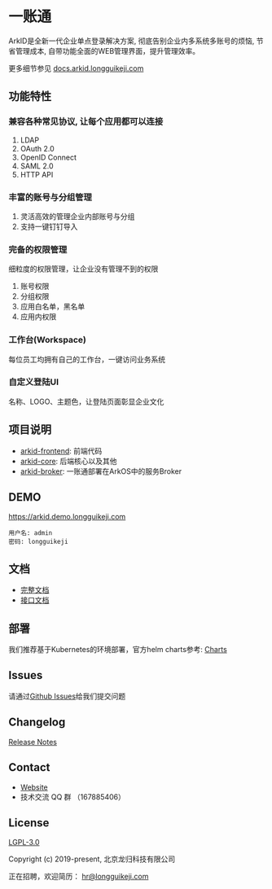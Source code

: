 # 一账通

ArkID是全新一代企业单点登录解决方案, 彻底告别企业内多系统多账号的烦恼, 节省管理成本, 自带功能全面的WEB管理界面，提升管理效率。

更多细节参见 [docs.arkid.longguikeji.com](https://www.yuque.com/longguikeji/arkid/)

## 功能特性

### 兼容各种常见协议, 让每个应用都可以连接

1. LDAP
2. OAuth 2.0
3. OpenID Connect
4. SAML 2.0
5. HTTP API

### 丰富的账号与分组管理

1. 灵活高效的管理企业内部账号与分组
2. 支持一键钉钉导入

### 完备的权限管理

细粒度的权限管理，让企业没有管理不到的权限

1. 账号权限
2. 分组权限
3. 应用白名单，黑名单
4. 应用内权限

### 工作台(Workspace)

每位员工均拥有自己的工作台，一键访问业务系统

### 自定义登陆UI

名称、LOGO、主题色，让登陆页面彰显企业文化

## 项目说明

- [arkid-frontend](https://github.com/longguikeji/arkid-frontend): 前端代码
- [arkid-core](https://github.com/longguikeji/arkid-core): 后端核心以及其他
- [arkid-broker](https://github.com/longguikeji/arkid-broker): 一账通部署在ArkOS中的服务Broker

## DEMO

https://arkid.demo.longguikeji.com

```
用户名: admin
密码: longguikeji
```

## 文档

- [完整文档](https://www.yuque.com/longguikeji/arkid/)
- [接口文档](https://oneid1.docs.apiary.io/#)

## 部署

我们推荐基于Kubernetes的环境部署，官方helm charts参考: [Charts](https://github.com/longguikeji/arkid-charts)


## Issues

请通过[Github Issues](https://github.com/longguikeji/arkid-core/issues)给我们提交问题

## Changelog

[Release Notes](https://github.com/longguikeji/arkid-core/releases)


## Contact

- [Website](https://www.longguikeji.com)
- 技术交流 QQ 群 （167885406）

## License

[LGPL-3.0](https://opensource.org/licenses/LGPL-3.0)

Copyright (c) 2019-present, 北京龙归科技有限公司

正在招聘，欢迎简历： hr@longguikeji.com
